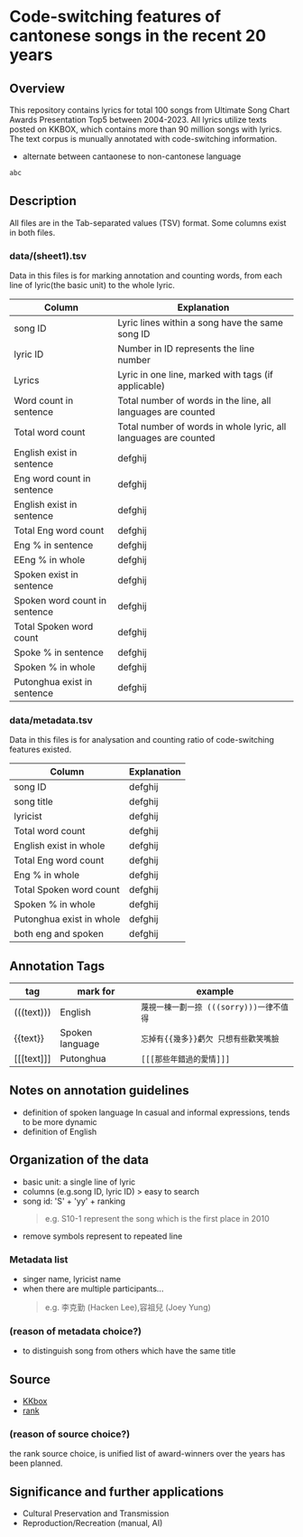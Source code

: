 
# Code-switching features of cantonese songs in the recent 20 years

## Overview

This repository contains lyrics for total 100 songs from Ultimate Song Chart Awards Presentation Top5 between 2004-2023. All lyrics utilize texts posted on KKBOX, which contains more than 90 million songs with lyrics. The text corpus is munually annotated with code-switching information. 

- alternate between cantaonese to non-cantonese language 

```txt
abc
```
## Description

All files are in the Tab-separated values (TSV) format.
Some columns exist in both files.

### __data/(sheet1).tsv__
Data in this files is for marking annotation and counting words, from each line of lyric(the basic unit) to the whole lyric.

| Column | Explanation | 
| ---    | --- | 
| song ID | Lyric lines within a song have the same song ID  | 
| lyric ID | Number in ID represents the line number |
| Lyrics | Lyric in one line, marked with tags (if applicable)  |
| Word count in sentence | Total number of words in the line, all languages ​​are counted |
| Total word count | Total number of words in whole lyric, all languages ​​are counted |
| English exist in sentence | defghij |
| Eng word count in sentence | defghij |
| English exist in sentence | defghij |
| Total Eng word count | defghij |
| Eng % in sentence | defghij |
| EEng % in whole | defghij |
| Spoken exist in sentence | defghij |
| Spoken word count in sentence | defghij |
| Total Spoken word count | defghij |
| Spoke % in sentence | defghij |
| Spoken % in whole| defghij |
| Putonghua exist in sentence| defghij |
																		
### __data/metadata.tsv__
Data in this files is for analysation and counting ratio of code-switching features existed.

| Column  | Explanation | 
| ---    | --- | 
| song ID | defghij |
| song title | defghij |
| lyricist | defghij |
| Total word count | defghij |
| English exist in whole | defghij |
| Total Eng word count | defghij |
| Eng % in whole | defghij |
| Total Spoken word count | defghij |
| Spoken % in whole | defghij |
| Putonghua exist in whole | defghij |
| both eng and spoken | defghij |
										

## Annotation Tags

| tag | mark for | example | 
| ---   | --- | ---    |
| (((text))) | English | ``蔑視一棟一劃一捺 (((sorry)))一律不值得`` |
| {{text}} | Spoken language | ``忘掉有{{幾多}}虧欠 只想有些歡笑嘴臉``|
| [[[text]]] | Putonghua | ``[[[那些年錯過的愛情]]]`` |

## Notes on annotation guidelines

- definition of spoken language
  In casual and informal expressions, tends to be more dynamic
- definition of English
  

## Organization of the data

- basic unit: a single line of lyric
- columns (e.g.song ID, lyric ID) > easy to search
- song id: 'S' + 'yy' + ranking
    > e.g. S10-1 represent the song which is the first place in 2010
- remove symbols represent to repeated line

### Metadata list

- singer name, lyricist name
- when there are multiple participants...
    > e.g. 李克勤 (Hacken Lee),容祖兒 (Joey Yung)

### (reason of metadata choice?)

- to distinguish song from others which have the same title 

## Source

- [KKbox](https://www.kkbox.com/tw/tc/search/lyrics)
- [rank](https://www.lemonmusic.com.hk/awards.htm) 

### (reason of source choice?)

the rank source choice, is unified list of award-winners over the years has been planned.

## Significance and further applications
- Cultural Preservation and Transmission
- Reproduction/Recreation (manual, AI)
